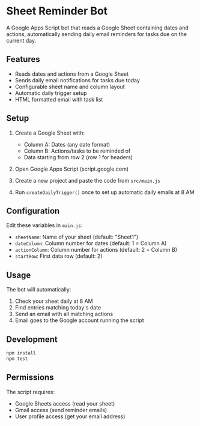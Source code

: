 # Sheet Reminder Bot

A Google Apps Script bot that reads a Google Sheet containing dates and actions, automatically sending daily email reminders for tasks due on the current day.

## Features

- Reads dates and actions from a Google Sheet
- Sends daily email notifications for tasks due today
- Configurable sheet name and column layout
- Automatic daily trigger setup
- HTML formatted email with task list

## Setup

1. Create a Google Sheet with:
   - Column A: Dates (any date format)
   - Column B: Actions/tasks to be reminded of
   - Data starting from row 2 (row 1 for headers)

2. Open Google Apps Script (script.google.com)
3. Create a new project and paste the code from `src/main.js`
4. Run `createDailyTrigger()` once to set up automatic daily emails at 8 AM

## Configuration

Edit these variables in `main.js`:
- `sheetName`: Name of your sheet (default: "Sheet1")
- `dateColumn`: Column number for dates (default: 1 = Column A)
- `actionColumn`: Column number for actions (default: 2 = Column B)
- `startRow`: First data row (default: 2)

## Usage

The bot will automatically:
1. Check your sheet daily at 8 AM
2. Find entries matching today's date
3. Send an email with all matching actions
4. Email goes to the Google account running the script

## Development

```bash
npm install
npm test
```

## Permissions

The script requires:
- Google Sheets access (read your sheet)
- Gmail access (send reminder emails)
- User profile access (get your email address)
